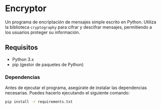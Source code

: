 # Encryptor

Un programa de encriptación de mensajes simple escrito en Python. Utiliza la biblioteca `cryptography` para cifrar y descifrar mensajes, permitiendo a los usuarios proteger su información.

## Requisitos

- Python 3.x
- pip (gestor de paquetes de Python)

### Dependencias

Antes de ejecutar el programa, asegúrate de instalar las dependencias necesarias. Puedes hacerlo ejecutando el siguiente comando:

```bash
pip install -r requirements.txt
